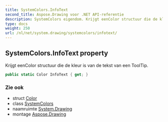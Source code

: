 ```yaml
---
title: SystemColors.InfoText
second_title: Aspose.Drawing voor .NET API-referentie
description: SystemColors eigendom. Krijgt eenColor structuur die de kleur is van de tekst van een ToolTip.
type: docs
weight: 250
url: /nl/net/system.drawing/systemcolors/infotext/
---
```

## SystemColors.InfoText property

Krijgt eenColor structuur die de kleur is van de tekst van een ToolTip.

```csharp
public static Color InfoText { get; }
```

### Zie ook

* struct [Color](../../color/)
* class [SystemColors](../)
* naamruimte [System.Drawing](../../systemcolors/)
* montage [Aspose.Drawing](../../../)


